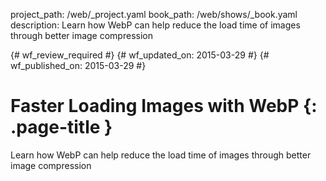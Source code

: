 project_path: /web/_project.yaml
book_path: /web/shows/_book.yaml
description: Learn how WebP can help reduce the load time of images through better image compression

{# wf_review_required #}
{# wf_updated_on: 2015-03-29 #}
{# wf_published_on: 2015-03-29 #}

# Faster Loading Images with WebP {: .page-title }

Learn how WebP can help reduce the load time of images through better image compression
